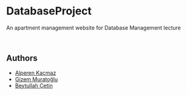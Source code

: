 <h1>DatabaseProject</h1>
<p>An apartment management website for Database Management lecture</p>
<br>
<h2>Authors</h2>
<ul>
  <li><a href="https://github.com/MrKacmaz"> Alperen Kaçmaz </li>
  <li><a href ="https://github.com/gizemmuratoglu"> Gizem Muratoğlu</li>
  <li><a href = "https://github.com/BeytullahCetin">Beytullah Çetin</li>
</ul>
